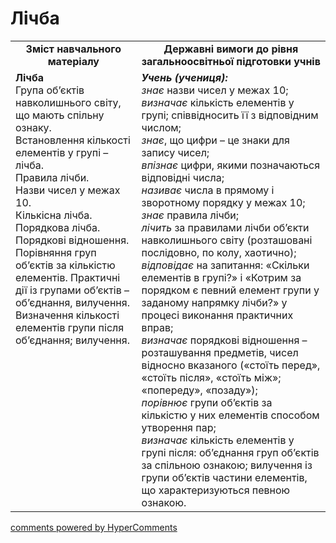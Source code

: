 <div id="hypercomments_widget" class="js-hypercomments-widget invisible"></div>

# Лічба
<table>
  <tr>
    <td width="40%" align="center"><b>Зміст навчального матеріалу<b></td>
    <td width="60%" align="center"><b>Державні вимоги до рівня загальноосвітньої підготовки учнів</b></td>
  </tr>
  <tr>
    <td width="40%" style="vertical-align:top !important;"><b>Лічба</b><br>
Група об’єктів навколишнього світу, що мають спільну ознаку. <br>
Встановлення кількості елементів у групі – лічба.  <br>
Правила лічби.<br>
Назви чисел у межах 10.<br>
Кількісна лічба.<br>
Порядкова лічба. Порядкові відношення.<br>
Порівняння груп об’єктів за кількістю елементів. Практичні дії  із групами об’єктів  – об’єднання, вилучення.<br> Визначення кількості елементів групи після об’єднання; вилучення.<br></td>
    <td width="60%" style="vertical-align:top !important;"><i><b>Учень (учениця):</b></i><br>
<i>знає</i> назви чисел у межах 10;<br>
<i>визначає</i> кількість елементів у групі; співвідносить її з відповідним числом; <br>
<i>знає</i>, що цифри – це знаки для запису чисел;<br>
<i>впізнає</i>  цифри, якими позначаються відповідні числа;<br>
<i>називає</i> числа в прямому і зворотному порядку у межах 10;<br>
<i>знає</i> правила лічби;<br>
<i>лічить</i> за правилами лічби об’єкти навколишнього світу (розташовані послідовно, по колу, хаотично); <br>
<i>відповідає</i> на запитання: «Скільки елементів в групі?» і «Котрим за порядком є певний елемент групи у заданому напрямку лічби?» у процесі виконання практичних вправ;<br>
<i>визначає</i> порядкові відношення – розташування предметів, чисел відносно вказаного («стоїть перед», «стоїть  після», «стоїть між»; «попереду», «позаду»);<br>
<i>порівнює</i> групи об’єктів за кількістю у них елементів способом утворення пар; <br>
<i>визначає</i> кількість елементів у групі після: об’єднання  груп об’єктів за спільною ознакою;  вилучення із групи об’єктів частини елементів, що характеризуються певною ознакою.<br></td>
  </tr>
</table>

<div class="js-hypercomments-container">
    <a href="http://hypercomments.com" class="hc-link" title="comments widget">comments powered by HyperComments</a>
</div>